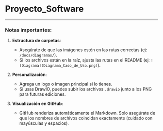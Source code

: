 # Proyecto_Software

---

### **Notas importantes**:
1. **Estructura de carpetas**:  
   - Asegúrate de que las imágenes estén en las rutas correctas (ej: `/docs/diagramas/`).
   - Si los archivos están en la raíz, ajusta las rutas en el README (ej: `![Diagrama](Diagrama_Caso_de_Uso.png)`).

2. **Personalización**:  
   - Agrega un logo o imagen principal si lo tienes.
   - Si usas DrawIO, puedes subir los archivos `.drawio` junto a los PNG para futuras ediciones.

3. **Visualización en GitHub**:  
   - GitHub renderiza automáticamente el Markdown. Solo asegúrate de que los nombres de archivos coincidan exactamente (cuidado con mayúsculas y espacios).

